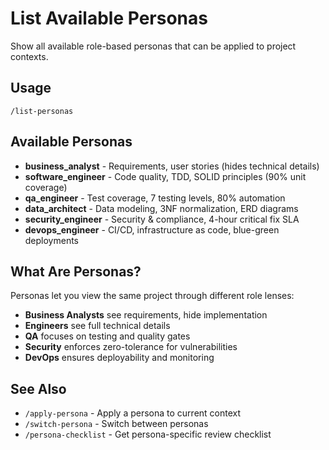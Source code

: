 # List Available Personas

Show all available role-based personas that can be applied to project contexts.

## Usage

```
/list-personas
```

## Available Personas

- **business_analyst** - Requirements, user stories (hides technical details)
- **software_engineer** - Code quality, TDD, SOLID principles (90% unit coverage)
- **qa_engineer** - Test coverage, 7 testing levels, 80% automation
- **data_architect** - Data modeling, 3NF normalization, ERD diagrams
- **security_engineer** - Security & compliance, 4-hour critical fix SLA
- **devops_engineer** - CI/CD, infrastructure as code, blue-green deployments

## What Are Personas?

Personas let you view the same project through different role lenses:
- **Business Analysts** see requirements, hide implementation
- **Engineers** see full technical details
- **QA** focuses on testing and quality gates
- **Security** enforces zero-tolerance for vulnerabilities
- **DevOps** ensures deployability and monitoring

## See Also

- `/apply-persona` - Apply a persona to current context
- `/switch-persona` - Switch between personas
- `/persona-checklist` - Get persona-specific review checklist
